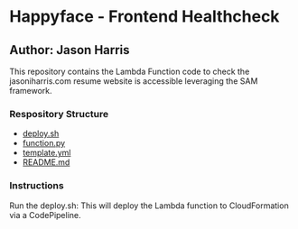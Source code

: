 # Happyface - Frontend Healthcheck
## Author: Jason Harris

This repository contains the Lambda Function code to check the jasoniharris.com resume website is accessible leveraging the SAM framework.

### Respository Structure

* [deploy.sh](deploy.sh)
* [function.py](function.py)
* [template.yml](template.yml)
* [README.md](README.md)

### Instructions
Run the deploy.sh: This will deploy the Lambda function to CloudFormation via a CodePipeline.
 
 
